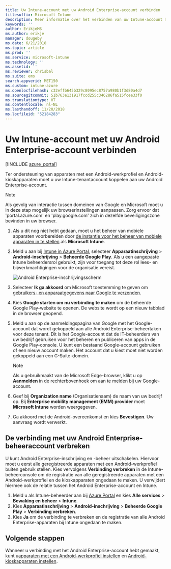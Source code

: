 ```yaml
---
title: Uw Intune-account met uw Android Enterprise-account verbinden
titlesuffix: Microsoft Intune
description: Meer informatie over het verbinden van uw Intune-account met uw Android Enterprise-account.
keywords: ''
author: ErikjeMS
ms.author: erikje
manager: dougeby
ms.date: 6/21/2018
ms.topic: article
ms.prod: ''
ms.service: microsoft-intune
ms.technology: ''
ms.assetid: ''
ms.reviewer: chrisbal
ms.suite: ems
search.appverid: MET150
ms.custom: intune-azure
ms.openlocfilehash: c32effb645b329c8095ec8757a980b1f3d80a4d7
ms.sourcegitcommit: 51b763e131917fccd255c346286fa515fcee33f0
ms.translationtype: HT
ms.contentlocale: nl-NL
ms.lasthandoff: 11/20/2018
ms.locfileid: "52184283"
---
```

# <a name="connect-your-intune-account-to-your-android-enterprise-account"></a>Uw Intune-account met uw Android Enterprise-account verbinden

[!INCLUDE [azure_portal](./includes/azure_portal.md)]

Ter ondersteuning van apparaten met een Android-werkprofiel en Android-kioskapparaten moet u uw Intune-tenantaccount koppelen aan uw Android Enterprise-account. 

> [!NOTE]
> Als gevolg van interactie tussen domeinen van Google en Microsoft moet u in deze stap mogelijk uw browserinstellingen aanpassen.  Zorg ervoor dat 'portal.azure.com' en 'play.google.com' zich in dezelfde beveiligingszone bevinden in uw browser.

1. Als u dit nog niet hebt gedaan, moet u het beheer van mobiele apparaten voorbereiden door [de instantie voor het beheer van mobiele apparaten in te stellen](mdm-authority-set.md) als **Microsoft Intune**.
2. Meld u aan bij [Intune in Azure Portal](https://aka.ms/intuneportal), selecteer **Apparaatinschrijving** > **Android-inschrijving** > **Beheerde Google Play**.  Als u een aangepaste Intune beheerdersrol gebruikt, zijn voor toegang tot deze rol lees- en bijwerkmachtigingen voor de organisatie vereist.
   
   ![Android Enterprise-inschrijvingsscherm](./media/android-work-bind.png)

3. Selecteer **Ik ga akkoord** om Microsoft toestemming te geven om [gebruikers- en apparaatgegevens naar Google te verzenden](data-intune-sends-to-google.md). 
   
4. Kies **Google starten om nu verbinding te maken** om de beheerde Google Play-website te openen. De website wordt op een nieuw tabblad in de browser geopend.
  
5. Meld u aan op de aanmeldingspagina van Google met het Google-account dat wordt gekoppeld aan alle Android Enterprise-beheertaken voor deze tenant. Dit is het Google-account dat de IT-beheerders van uw bedrijf gebruiken voor het beheren en publiceren van apps in de Google Play-console. U kunt een bestaand Google-account gebruiken of een nieuw account maken. Het account dat u kiest moet niet worden gekoppeld aan een G-Suite-domein.
    
    > [!Note]
    > Als u gebruikmaakt van de Microsoft Edge-browser, klikt u op **Aanmelden** in de rechterbovenhoek om aan te melden bij uw Google-account.

6. Geef bij **Organization name** (Organisatienaam) de naam van uw bedrijf op. Bij **Enterprise mobility management (EMM) provider** moet **Microsoft Intune** worden weergegeven.

7. Ga akkoord met de Android-overeenkomst en kies **Bevestigen**. Uw aanvraag wordt verwerkt.

## <a name="disconnect-your-android-enterprise-administrative-account"></a>De verbinding met uw Android Enterprise-beheeraccount verbreken

U kunt Android Enterprise-inschrijving en -beheer uitschakelen. Hiervoor moet u eerst alle geregistreerde apparaten met een Android-werkprofiel buiten gebruik stellen. Kies vervolgens **Verbinding verbreken** in de Intune-beheerconsole om de registratie van alle geregistreerde apparaten met een Android-werkprofiel en de kioskapparaten ongedaan te maken. U verwijdert hiermee ook de relatie tussen het Android Enterprise-account en Intune.

1. Meld u als Intune-beheerder aan bij [Azure Portal](https://portal.azure.com) en kies **Alle services** > **Bewaking en beheer** > **Intune**.
2. Kies **Apparaatinschrijving** > **Android-inschrijving** > **Beheerde Google Play** > **Verbinding verbreken**.
3. Kies **Ja** om de verbinding te verbreken en de registratie van alle Android Enterprise-apparaten bij Intune ongedaan te maken.

## <a name="next-steps"></a>Volgende stappen

Wanneer u verbinding met het Android Enterprise-account hebt gemaakt, kunt u[apparaten met een Android-werkprofiel instellen](android-work-profile-enroll.md) en [Android-kioskapparaten instellen](android-kiosk-enroll.md).

